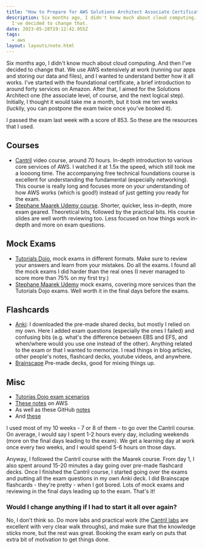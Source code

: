 ```yaml
---
title: "How to Prepare for AWS Solutions Architect Associate Certificate "
description: Six months ago, I didn't know much about cloud computing. And then
  I've decided to change that.
date: 2023-05-28T19:12:42.955Z
tags:
  - aws
layout: layouts/note.html
---
```

Six months ago, I didn't know much about cloud computing. And then I've decided to change that. 
We use AWS extensively at work (running our apps and storing our data and files), and I wanted to understand better how it all works. 
I've started with the foundational certificate, a brief introduction to around forty services on Amazon. After that, I aimed for the Solutions Architect one (the associate level, of course, and the next logical step). Initially, I thought it would take me a month, but it took me ten weeks (luckily, you can postpone the exam twice once you've booked it).

I passed the exam last week with a score of 853. So these are the resources that I used.

## Courses

* [Cantril](https://learn.cantrill.io/courses) video course, around 70 hours. In-depth introduction to various core services of AWS. I watched it at 1.5x the speed, which still took me a loooong time. The accompanying free technical foundations course is excellent for understanding the fundamental (especially networking). This course is really long and focuses more on your understanding of how AWS works (which is good!) instead of just getting you ready for the exam. 
* [Stephane Maarek Udemy course](https://www.udemy.com/user/stephane-maarek/). Shorter, quicker, less in-depth, more exam geared. Theoretical bits, followed by the practical bits. His course slides are well worth reviewing too. Less focused on how things work in-depth and more on exam questions.

## Mock Exams

* [Tutorials Dojo](https://portal.tutorialsdojo.com/), mock exams in different formats. Make sure to review your answers and learn from your mistakes. Do all the exams. I found all the mock exams I did harder than the real ones (I never managed to score more than 75% on my first try.)
* [Stephane Maarek Udemy](https://www.udemy.com/course/practice-exams-aws-certified-solutions-architect-associate/) mock exams, covering more services than the Tutorials Dojo exams. Well worth it in the final days before the exams. 

## Flashcards

* [Anki](https://apps.ankiweb.net/): I downloaded the pre-made shared decks, but mostly I relied on my own. Here I added exam questions (especially the ones I failed) and confusing bits (e.g. what's the difference between EBS and EFS, and when/where would you use one instead of the other). Anything related to the exam or that I wanted to memorize. I read things in blog articles, other people's notes, flashcard decks, youtube videos, and anywhere.
* [Brainscape](https://www.brainscape.com/subjects/solutions%20architect) Pre-made decks, good for mixing things up. 

## Misc

* [Tutorias Dojo exam scenarios](https://tutorialsdojo.com/aws-certified-solutions-architect-associate-saa-c03/#common-saa-c03-exam-scenarios)
* [These notes](https://www.semicolonandsons.com/code_diary/AWS/AWS-overview) on AWS
* As well as these GitHub [notes](https://github.com/atmen1997/AWS-SAA-C03-Notes)
* And [these](https://github.com/nishagrawal/AWS-SAA-C03-Notes)

I used most of my 10 weeks - 7 or 8 of them - to go over the Cantril course. On average, I would say I spent 1-2 hours every day, including weekends (more on the final days leading to the exam). We get a learning day at work once every two weeks, and I would spend 5-6 hours on those days. 

Anyway, I followed the Cantril course with the Maarek course. From day 1, I also spent around 15-20 minutes a day going over pre-made flashcard decks. Once I finished the Cantril course, I started going over the exams and putting all the exam questions in my own Anki deck. I did Brainscape flashcards - they're pretty - when I got bored. Lots of mock exams and reviewing in the final days leading up to the exam. That's it!

### Would I change anything if I had to start it all over again?

No, I don't think so. Do more labs and practical work (the [Cantril labs](https://github.com/acantril/learn-cantrill-io-labs) are excellent with very clear walk throughs), and make sure that the knowledge sticks more, but the rest was great. Booking the exam early on puts that extra bit of motivation to get things done.